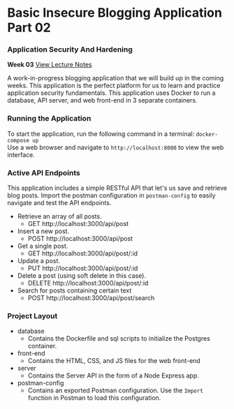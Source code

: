 # Basic Insecure Blogging Application Part 02
### Application Security And Hardening
**Week 03** [View Lecture Notes](../../../LectureNotes/Week-03)

A work-in-progress blogging application that we will build up in the coming weeks. This application is the perfect platform for us to learn and practice application security fundamentals.
This application uses Docker to run a database, API server, and web front-end in 3 separate containers.

### Running the Application
To start the application, run the following command in a terminal: `docker-compose up`  
Use a web browser and navigate to `http://localhost:8080` to view the web interface.

### Active API Endpoints
This application includes a simple RESTful API that let's us save and retrieve blog posts.
Import the postman configuration in `postman-config` to easily navigate and test the API endpoints.

- Retrieve an array of all posts.  
  - GET http://localhost:3000/api/post  
- Insert a new post. 
  - POST http://localhost:3000/api/post
- Get a single post.  
  - GET http://localhost:3000/api/post/:id  
- Update a post.  
  - PUT http://localhost:3000/api/post/:id  
- Delete a post (using soft delete in this case).
  - DELETE http://localhost:3000/api/post/:id  
- Search for posts containing certain text
  - POST http://localhost:3000/api/post/search


### Project Layout
- database
  - Contains the Dockerfile and sql scripts to initialize the Postgres container.
- front-end
  - Contains the HTML, CSS, and JS files for the web front-end
- server
  - Contains the Server API in the form of a Node Express app.
- postman-config
  - Contains an exported Postman configuration. Use the `Import` function in Postman to load this configuration.